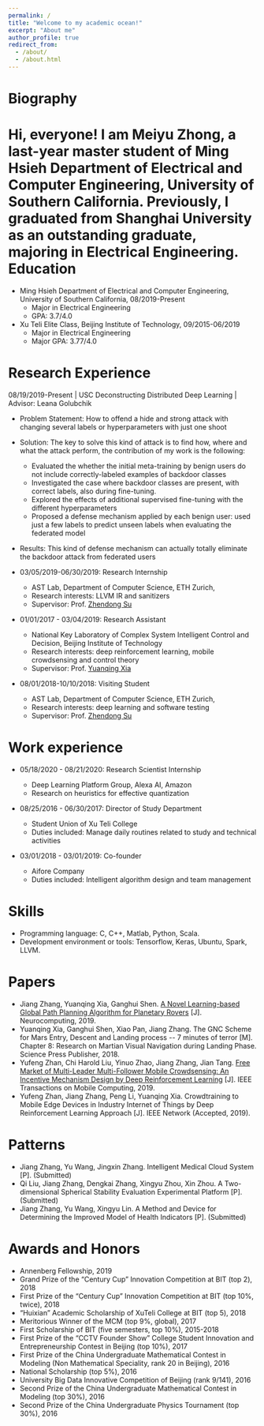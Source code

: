 ```yaml
---
permalink: /
title: "Welcome to my academic ocean!"
excerpt: "About me"
author_profile: true
redirect_from: 
  - /about/
  - /about.html
---
```


Biography
=========
Hi, everyone! I am Meiyu Zhong, a last-year master student of Ming Hsieh Department of Electrical and Computer Engineering, University of Southern California. Previously, I graduated from Shanghai University as an outstanding graduate, majoring in Electrical Engineering. 
Education
=========
* Ming Hsieh Department of Electrical and Computer Engineering, University of Southern California, 08/2019-Present
  * Major in Electrical Engineering
  * GPA: 3.7/4.0
* Xu Teli Elite Class, Beijing Institute of Technology, 09/2015-06/2019
  * Major in Electrical Engineering
  * Major GPA: 3.77/4.0

Research Experience
===================
08/19/2019-Present | USC Deconstructing Distributed Deep Learning | Advisor: Leana Golubchik
* Problem Statement: How to offend a hide and strong attack with changing several labels or hyperparameters with just one shoot
* Solution: The key to solve this kind of attack is to find how, where and what the attack perform, the contribution of my work is the following:
  * Evaluated the whether the initial meta-training by benign users do not include correctly-labeled examples of backdoor classes 
  * Investigated the case where backdoor classes are present, with correct labels, also during fine-tuning.
  * Explored the effects of additional supervised fine-tuning with the different hyperparameters
  * Proposed a defense mechanism applied by each benign user: used just a few labels to predict unseen labels when evaluating the federated model
* Results: This kind of defense mechanism can actually totally eliminate the backdoor attack from federated users

  
* 03/05/2019-06/30/2019: Research Internship
  * AST Lab, Department of Computer Science, ETH Zurich, 
  * Research interests: LLVM IR and sanitizers
  * Supervisor: Prof. [Zhendong Su](https://scholar.google.com/citations?user=RivxoIcAAAAJ&hl=zh-CN&oi=ao)
  
* 01/01/2017 - 03/04/2019: Research Assistant
   * National Key Laboratory of Complex System Intelligent Control and Decision, Beijing Institute of Technology
   * Research interests: deep reinforcement learning, mobile crowdsensing and control theory
   * Supervisor: Prof. [Yuanqing Xia](https://scholar.google.com/citations?user=HtedN3oAAAAJ&hl=zh-CN&oi=ao)
  
* 08/01/2018-10/10/2018: Visiting Student
  * AST Lab, Department of Computer Science, ETH Zurich, 
  * Research interests: deep learning and software testing
  * Supervisor: Prof. [Zhendong Su](https://scholar.google.com/citations?user=RivxoIcAAAAJ&hl=zh-CN&oi=ao)

Work experience
===============
* 05/18/2020 - 08/21/2020: Research Scientist Internship
  * Deep Learning Platform Group, Alexa AI, Amazon
  * Research on heuristics for effective quantization
  
* 08/25/2016 - 06/30/2017: Director of Study Department
  * Student Union of Xu Teli College
  * Duties included: Manage daily routines related to study and technical activities

* 03/01/2018 - 03/01/2019: Co-founder
  * Aifore Company
  * Duties included: Intelligent algorithm design and team management
  
Skills
======
* Programming language: C, C++, Matlab, Python, Scala.
* Development environment or tools: Tensorflow, Keras, Ubuntu, Spark, LLVM.

Papers
======
* Jiang Zhang, Yuanqing Xia, Ganghui Shen. [A Novel Learning-based Global Path Planning Algorithm for Planetary Rovers](https://www.sciencedirect.com/science/article/pii/S0925231219307994) [J]. Neurocomputing, 2019.
* Yuanqing Xia, Ganghui Shen, Xiao Pan, Jiang Zhang. The GNC Scheme for Mars Entry, Descent and Landing process -- 7 minutes of terror [M]. Chapter 8: Research on Martian Visual Navigation during Landing Phase. Science Press Publisher, 2018.
* Yufeng Zhan, Chi Harold Liu, Yinuo Zhao, Jiang Zhang, Jian Tang. [Free Market of Multi-Leader Multi-Follower Mobile Crowdsensing: An Incentive Mechanism Design by Deep Reinforcement Learning](https://ieeexplore.ieee.org/document/8758205) [J]. IEEE Transactions on Mobile Computing, 2019.
* Yufeng Zhan, Jiang Zhang, Peng Li, Yuanqing Xia. Crowdtraining to Mobile Edge Devices in Industry Internet of Things by Deep Reinforcement Learning Approach [J]. IEEE Network (Accepted, 2019).

Patterns
========
* Jiang Zhang, Yu Wang, Jingxin Zhang. Intelligent Medical Cloud System [P]. (Submitted)
* Qi Liu, Jiang Zhang, Dengkai Zhang, Xingyu Zhou, Xin Zhou. A Two-dimensional Spherical Stability Evaluation Experimental Platform [P]. (Submitted)
* Jiang Zhang, Yu Wang, Xingyu Lin. A Method and Device for Determining the Improved
Model of Health Indicators [P]. (Submitted)

Awards and Honors
=================
* Annenberg Fellowship, 2019
* Grand Prize of the “Century Cup” Innovation Competition at BIT (top 2), 2018
* First Prize of the “Century Cup” Innovation Competition at BIT (top 10%, twice), 2018
* “Huixian” Academic Scholarship of XuTeli College at BIT (top 5), 2018
* Meritorious Winner of the MCM (top 9%, global), 2017
* First Scholarship of BIT (five semesters, top 10%), 2015-2018
* First Prize of the “CCTV Founder Show” College Student Innovation and Entrepreneurship Contest in Beijing (top 10%), 2017
* First Prize of the China Undergraduate Mathematical Contest in Modeling (Non Mathematical Speciality, rank 20 in Beijing), 2016
* National Scholarship (top 5%), 2016
* University Big Data Innovative Competition of Beijing (rank 9/141), 2016
* Second Prize of the China Undergraduate Mathematical Contest in Modeling (top 30%), 2016
* Second Prize of the China Undergraduate Physics Tournament (top 30%), 2016



